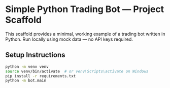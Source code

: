 # Simple Python Trading Bot — Project Scaffold

This scaffold provides a minimal, working example of a trading bot written in Python.
Run locally using mock data — no API keys required.

## Setup Instructions
```bash
python -m venv venv
source venv/bin/activate  # or venv\Scripts\activate on Windows
pip install -r requirements.txt
python -m bot.main
